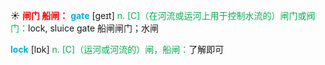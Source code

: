 ☀ <font color="red">**闸门 船闸：**</font>
<font color="sky blue">**gate**</font> [ɡeɪt] 
<font color="#00b050">n. [C]（在河流或运河上用于控制水流的）闸门或阀门：</font>lock, sluice gate 船闸闸门；水闸

<font color="sky blue">**lock**</font> [lɒk] 
<font color="#00b050">n. [C]（运河或河流的）闸，船闸：</font>了解即可
